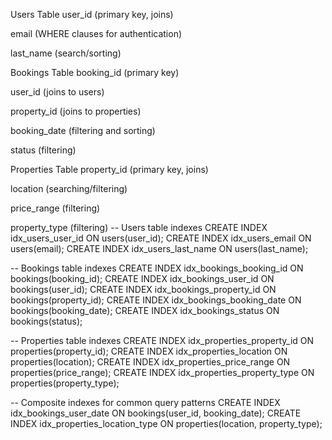 Users Table
user_id (primary key, joins)

email (WHERE clauses for authentication)

last_name (search/sorting)

Bookings Table
booking_id (primary key)

user_id (joins to users)

property_id (joins to properties)

booking_date (filtering and sorting)

status (filtering)

Properties Table
property_id (primary key, joins)

location (searching/filtering)

price_range (filtering)

property_type (filtering)
-- Users table indexes
CREATE INDEX idx_users_user_id ON users(user_id);
CREATE INDEX idx_users_email ON users(email);
CREATE INDEX idx_users_last_name ON users(last_name);

-- Bookings table indexes
CREATE INDEX idx_bookings_booking_id ON bookings(booking_id);
CREATE INDEX idx_bookings_user_id ON bookings(user_id);
CREATE INDEX idx_bookings_property_id ON bookings(property_id);
CREATE INDEX idx_bookings_booking_date ON bookings(booking_date);
CREATE INDEX idx_bookings_status ON bookings(status);

-- Properties table indexes
CREATE INDEX idx_properties_property_id ON properties(property_id);
CREATE INDEX idx_properties_location ON properties(location);
CREATE INDEX idx_properties_price_range ON properties(price_range);
CREATE INDEX idx_properties_property_type ON properties(property_type);

-- Composite indexes for common query patterns
CREATE INDEX idx_bookings_user_date ON bookings(user_id, booking_date);
CREATE INDEX idx_properties_location_type ON properties(location, property_type);
